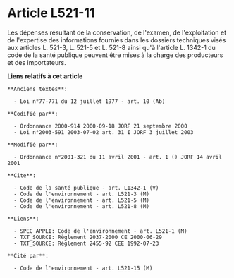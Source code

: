 # Article L521-11

Les dépenses résultant de la conservation, de l'examen, de l'exploitation et de l'expertise des informations fournies dans
les dossiers techniques visés aux articles L. 521-3, L. 521-5 et L. 521-8 ainsi qu'à l'article L. 1342-1 du code de la santé
publique peuvent être mises à la charge des producteurs et des importateurs.

**Liens relatifs à cet article**

	**Anciens textes**:

	  - Loi n°77-771 du 12 juillet 1977 - art. 10 (Ab)

	**Codifié par**:

	  - Ordonnance 2000-914 2000-09-18 JORF 21 septembre 2000
	  - Loi n°2003-591 2003-07-02 art. 31 I JORF 3 juillet 2003

	**Modifié par**:

	  - Ordonnance n°2001-321 du 11 avril 2001 - art. 1 () JORF 14 avril 2001

	**Cite**:

	  - Code de la santé publique - art. L1342-1 (V)
	  - Code de l'environnement - art. L521-3 (M)
	  - Code de l'environnement - art. L521-5 (M)
	  - Code de l'environnement - art. L521-8 (M)

	**Liens**:

	  - SPEC_APPLI: Code de l'environnement - art. L521-1 (M)
	  - TXT_SOURCE: Règlement 2037-2000 CE 2000-06-29
	  - TXT_SOURCE: Règlement 2455-92 CEE 1992-07-23

	**Cité par**:

	  - Code de l'environnement - art. L521-15 (M)
